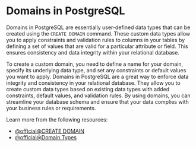 # Domains in PostgreSQL

Domains in PostgreSQL are essentially user-defined data types that can be created using the `CREATE DOMAIN` command. These custom data types allow you to apply constraints and validation rules to columns in your tables by defining a set of values that are valid for a particular attribute or field. This ensures consistency and data integrity within your relational database.

To create a custom domain, you need to define a name for your domain, specify its underlying data type, and set any constraints or default values you want to apply. Domains in PostgreSQL are a great way to enforce data integrity and consistency in your relational database. They allow you to create custom data types based on existing data types with added constraints, default values, and validation rules. By using domains, you can streamline your database schema and ensure that your data complies with your business rules or requirements.

Learn more from the following resources:

- [@official@CREATE DOMAIN](https://www.postgresql.org/docs/current/sql-createdomain.html)
- [@official@Domain Types](https://www.postgresql.org/docs/current/domains.html)